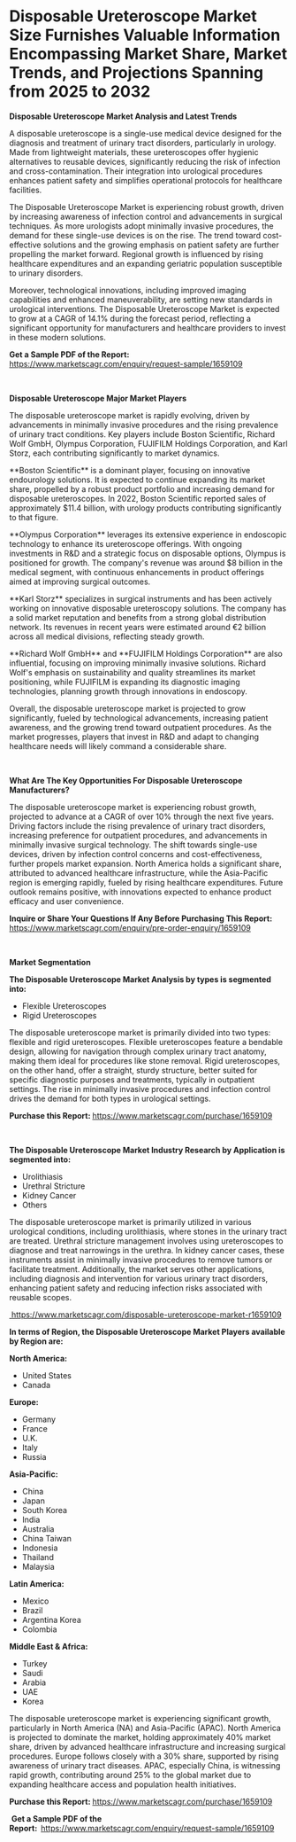 <p><h1>Disposable Ureteroscope Market Size Furnishes Valuable Information Encompassing Market Share, Market Trends, and Projections Spanning from 2025 to 2032</h1></p><p><strong>Disposable Ureteroscope Market Analysis and Latest Trends</strong></p>
<p><p>A disposable ureteroscope is a single-use medical device designed for the diagnosis and treatment of urinary tract disorders, particularly in urology. Made from lightweight materials, these ureteroscopes offer hygienic alternatives to reusable devices, significantly reducing the risk of infection and cross-contamination. Their integration into urological procedures enhances patient safety and simplifies operational protocols for healthcare facilities.</p><p>The Disposable Ureteroscope Market is experiencing robust growth, driven by increasing awareness of infection control and advancements in surgical techniques. As more urologists adopt minimally invasive procedures, the demand for these single-use devices is on the rise. The trend toward cost-effective solutions and the growing emphasis on patient safety are further propelling the market forward. Regional growth is influenced by rising healthcare expenditures and an expanding geriatric population susceptible to urinary disorders.</p><p>Moreover, technological innovations, including improved imaging capabilities and enhanced maneuverability, are setting new standards in urological interventions. The Disposable Ureteroscope Market is expected to grow at a CAGR of 14.1% during the forecast period, reflecting a significant opportunity for manufacturers and healthcare providers to invest in these modern solutions.</p></p>
<p><strong>Get a Sample PDF of the Report:&nbsp;</strong> <a href="https://www.marketscagr.com/enquiry/request-sample/1659109?utm_campaign=2792&utm_medium=2&utm_source=Github&utm_content=ia&utm_term=13042025&utm_id=disposable-ureteroscope">https://www.marketscagr.com/enquiry/request-sample/1659109</a></p>
<p>&nbsp;</p>
<p><strong>Disposable Ureteroscope Major Market Players</strong></p>
<p><p>The disposable ureteroscope market is rapidly evolving, driven by advancements in minimally invasive procedures and the rising prevalence of urinary tract conditions. Key players include Boston Scientific, Richard Wolf GmbH, Olympus Corporation, FUJIFILM Holdings Corporation, and Karl Storz, each contributing significantly to market dynamics.</p><p>**Boston Scientific** is a dominant player, focusing on innovative endourology solutions. It is expected to continue expanding its market share, propelled by a robust product portfolio and increasing demand for disposable ureteroscopes. In 2022, Boston Scientific reported sales of approximately $11.4 billion, with urology products contributing significantly to that figure.</p><p>**Olympus Corporation** leverages its extensive experience in endoscopic technology to enhance its ureteroscope offerings. With ongoing investments in R&D and a strategic focus on disposable options, Olympus is positioned for growth. The company's revenue was around $8 billion in the medical segment, with continuous enhancements in product offerings aimed at improving surgical outcomes.</p><p>**Karl Storz** specializes in surgical instruments and has been actively working on innovative disposable ureteroscopy solutions. The company has a solid market reputation and benefits from a strong global distribution network. Its revenues in recent years were estimated around €2 billion across all medical divisions, reflecting steady growth.</p><p>**Richard Wolf GmbH** and **FUJIFILM Holdings Corporation** are also influential, focusing on improving minimally invasive solutions. Richard Wolf's emphasis on sustainability and quality streamlines its market positioning, while FUJIFILM is expanding its diagnostic imaging technologies, planning growth through innovations in endoscopy.</p><p>Overall, the disposable ureteroscope market is projected to grow significantly, fueled by technological advancements, increasing patient awareness, and the growing trend toward outpatient procedures. As the market progresses, players that invest in R&D and adapt to changing healthcare needs will likely command a considerable share.</p></p>
<p>&nbsp;</p>
<p><strong>What Are The Key Opportunities For Disposable Ureteroscope Manufacturers?</strong></p>
<p><p>The disposable ureteroscope market is experiencing robust growth, projected to advance at a CAGR of over 10% through the next five years. Driving factors include the rising prevalence of urinary tract disorders, increasing preference for outpatient procedures, and advancements in minimally invasive surgical technology. The shift towards single-use devices, driven by infection control concerns and cost-effectiveness, further propels market expansion. North America holds a significant share, attributed to advanced healthcare infrastructure, while the Asia-Pacific region is emerging rapidly, fueled by rising healthcare expenditures. Future outlook remains positive, with innovations expected to enhance product efficacy and user convenience.</p></p>
<p><strong>Inquire or Share Your Questions If Any Before Purchasing This Report:</strong> <a href="https://www.marketscagr.com/enquiry/pre-order-enquiry/1659109?utm_campaign=2792&utm_medium=2&utm_source=Github&utm_content=ia&utm_term=13042025&utm_id=disposable-ureteroscope">https://www.marketscagr.com/enquiry/pre-order-enquiry/1659109</a></p>
<p>&nbsp;</p>
<p><strong>Market Segmentation</strong></p>
<p><strong>The Disposable Ureteroscope Market Analysis by types is segmented into:</strong></p>
<p><ul><li>Flexible Ureteroscopes</li><li>Rigid Ureteroscopes</li></ul></p>
<p><p>The disposable ureteroscope market is primarily divided into two types: flexible and rigid ureteroscopes. Flexible ureteroscopes feature a bendable design, allowing for navigation through complex urinary tract anatomy, making them ideal for procedures like stone removal. Rigid ureteroscopes, on the other hand, offer a straight, sturdy structure, better suited for specific diagnostic purposes and treatments, typically in outpatient settings. The rise in minimally invasive procedures and infection control drives the demand for both types in urological settings.</p></p>
<p><strong>Purchase this Report:&nbsp;</strong><a href="https://www.marketscagr.com/purchase/1659109?utm_campaign=2792&utm_medium=2&utm_source=Github&utm_content=ia&utm_term=13042025&utm_id=disposable-ureteroscope">https://www.marketscagr.com/purchase/1659109</a></p>
<p>&nbsp;</p>
<p><strong>The Disposable Ureteroscope Market Industry Research by Application is segmented into:</strong></p>
<p><ul><li>Urolithiasis</li><li>Urethral Stricture</li><li>Kidney Cancer</li><li>Others</li></ul></p>
<p><p>The disposable ureteroscope market is primarily utilized in various urological conditions, including urolithiasis, where stones in the urinary tract are treated. Urethral stricture management involves using ureteroscopes to diagnose and treat narrowings in the urethra. In kidney cancer cases, these instruments assist in minimally invasive procedures to remove tumors or facilitate treatment. Additionally, the market serves other applications, including diagnosis and intervention for various urinary tract disorders, enhancing patient safety and reducing infection risks associated with reusable scopes.</p></p>
<p><a href="https://www.marketscagr.com/disposable-ureteroscope-market-r1659109?utm_campaign=2792&utm_medium=2&utm_source=Github&utm_content=ia&utm_term=13042025&utm_id=disposable-ureteroscope">&nbsp;https://www.marketscagr.com/disposable-ureteroscope-market-r1659109</a></p>
<p><strong>In terms of Region, the Disposable Ureteroscope Market Players available by Region are:</strong></p>
<p>
    <p> <strong> North America: </strong>
        <ul>
            <li>United States</li>
            <li>Canada</li>
        </ul>
        </p> 
    <p> <strong> Europe: </strong>
        <ul>
            <li>Germany</li>
            <li>France</li>
            <li>U.K.</li>
            <li>Italy</li>
            <li>Russia</li>
        </ul>
        </p> 
    <p> <strong> Asia-Pacific: </strong>
        <ul>
            <li>China</li>
            <li>Japan</li>
            <li>South Korea</li>
            <li>India</li>
            <li>Australia</li>
            <li>China Taiwan</li>
            <li>Indonesia</li>
            <li>Thailand</li>
            <li>Malaysia</li>
        </ul>
        </p> 
    <p> <strong> Latin America: </strong>
        <ul>
            <li>Mexico</li>
            <li>Brazil</li>
            <li>Argentina Korea</li>
            <li>Colombia</li>
        </ul>
        </p> 
    <p> <strong> Middle East & Africa: </strong>
        <ul>
            <li>Turkey</li>
            <li>Saudi</li>
            <li>Arabia</li>
            <li>UAE</li>
            <li>Korea</li>
        </ul>
    </p>
    </p>
<p><p>The disposable ureteroscope market is experiencing significant growth, particularly in North America (NA) and Asia-Pacific (APAC). North America is projected to dominate the market, holding approximately 40% market share, driven by advanced healthcare infrastructure and increasing surgical procedures. Europe follows closely with a 30% share, supported by rising awareness of urinary tract diseases. APAC, especially China, is witnessing rapid growth, contributing around 25% to the global market due to expanding healthcare access and population health initiatives.</p></p>
<p><strong>Purchase this Report: </strong><a href="https://www.marketscagr.com/purchase/1659109?utm_campaign=2792&utm_medium=2&utm_source=Github&utm_content=ia&utm_term=13042025&utm_id=disposable-ureteroscope">https://www.marketscagr.com/purchase/1659109</a></p>
<p>&nbsp;<strong>Get a Sample PDF of the Report:&nbsp;&nbsp;</strong><a href="https://www.marketscagr.com/enquiry/request-sample/1659109?utm_campaign=2792&utm_medium=2&utm_source=Github&utm_content=ia&utm_term=13042025&utm_id=disposable-ureteroscope">https://www.marketscagr.com/enquiry/request-sample/1659109</a></p>
<p><strong></strong></p>
<p><p></p><p></p><p></p></p>